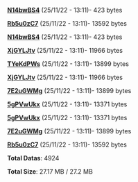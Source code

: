 [**N14bwBS4**](/data/N14bwBS4.txt) (25/11/22 - 13:11)- 423 bytes

[**Rb5u0zC7**](/data/Rb5u0zC7.txt) (25/11/22 - 13:11)- 13592 bytes

[**N14bwBS4**](/data/N14bwBS4.txt) (25/11/22 - 13:11)- 423 bytes

[**XjGYLJtv**](/data/XjGYLJtv.txt) (25/11/22 - 13:11)- 11966 bytes

[**TYeKdPWs**](/data/TYeKdPWs.txt) (25/11/22 - 13:11)- 13899 bytes

[**XjGYLJtv**](/data/XjGYLJtv.txt) (25/11/22 - 13:11)- 11966 bytes

[**7E2uGWMg**](/data/7E2uGWMg.txt) (25/11/22 - 13:11)- 13899 bytes

[**5gPVwUkx**](/data/5gPVwUkx.txt) (25/11/22 - 13:11)- 13371 bytes

[**5gPVwUkx**](/data/5gPVwUkx.txt) (25/11/22 - 13:11)- 13371 bytes

[**7E2uGWMg**](/data/7E2uGWMg.txt) (25/11/22 - 13:11)- 13899 bytes

[**Rb5u0zC7**](/data/Rb5u0zC7.txt) (25/11/22 - 13:11)- 13592 bytes

**Total Datas**: 4924

**Total Size**: 27.17 MB / 27.2 MB
